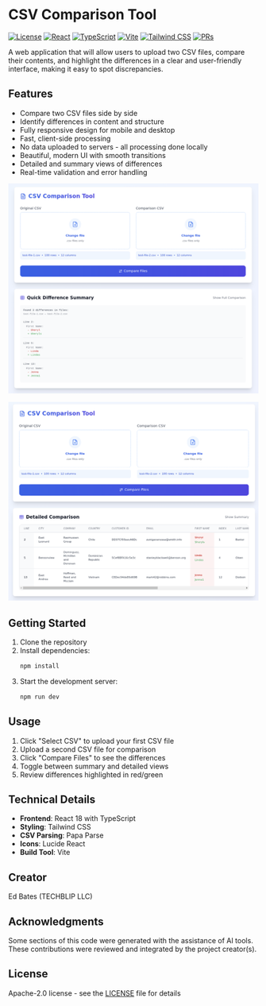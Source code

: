# CSV Comparison Tool

[![License](https://img.shields.io/badge/license-Apache%202.0-blue.svg)](https://opensource.org/licenses/Apache-2.0)  [![React](https://img.shields.io/badge/react-18.3.1-blue.svg)](https://reactjs.org/)  [![TypeScript](https://img.shields.io/badge/typescript-5.5.3-blue.svg)](https://www.typescriptlang.org/)  [![Vite](https://img.shields.io/badge/vite-5.4.2-blue.svg)](https://vitejs.dev/)  [![Tailwind CSS](https://img.shields.io/badge/tailwindcss-3.4.1-blue.svg)](https://tailwindcss.com/)  [![PRs](https://img.shields.io/badge/PRs-not%20accepting-red.svg)](CONTRIBUTING.md)

A web application that will allow users to upload two CSV files, compare their contents, and highlight the differences in a clear and user-friendly interface, making it easy to spot discrepancies.

## Features

- Compare two CSV files side by side
- Identify differences in content and structure
- Fully responsive design for mobile and desktop
- Fast, client-side processing
- No data uploaded to servers - all processing done locally
- Beautiful, modern UI with smooth transitions
- Detailed and summary views of differences
- Real-time validation and error handling

![CSV File1](public/images/csv1.png)

![CSV File2](public/images/csv2.png)

## Getting Started

1. Clone the repository
2. Install dependencies:
   ```bash
   npm install
   ```
3. Start the development server:
   ```bash
   npm run dev
   ```

## Usage

1. Click "Select CSV" to upload your first CSV file
2. Upload a second CSV file for comparison
3. Click "Compare Files" to see the differences
4. Toggle between summary and detailed views
5. Review differences highlighted in red/green

## Technical Details

- **Frontend**: React 18 with TypeScript
- **Styling**: Tailwind CSS
- **CSV Parsing**: Papa Parse
- **Icons**: Lucide React
- **Build Tool**: Vite


## Creator

Ed Bates (TECHBLIP LLC)

## Acknowledgments

Some sections of this code were generated with the assistance of AI tools.   These contributions were reviewed and integrated by the project creator(s).

## License

Apache-2.0 license - see the [LICENSE](LICENSE) file for details
